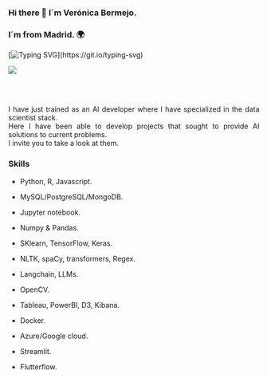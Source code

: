 ### Hi there 👋 I´m Verónica Bermejo.
### I´m from Madrid. :earth_africa:


  
[![Typing SVG](https://readme-typing-svg.demolab.com?font=Fira+Code&pause=1000&random=false&width=909&lines=I+am+a+chemist+passionate+about+data.;My+goal+is+to+contribute+to+the+development+of+technological+innovation...;bringing+science+and+data+together+and+doing+my+bit.)](https://git.io/typing-svg)





</div>


  <a href="https://www.linkedin.com/in/verónica-bermejo-gómez/" target="_blank" alt="LinkedIn">
    <img src="https://img.shields.io/badge/-LinkedIn-0077B5?style=for-the-badge&logo=linkedin&logoColor=white" />
  </a>
</p>
<br />
<br />

<div style="max-width: 700px; margin: 0 auto; text-align: justify;">


I have just trained as an AI developer where I have specialized in the data scientist stack.   
Here I have been able to develop projects that sought to provide AI solutions to current problems.  
I invite you to take a look at them.  


### Skills 

- Python, R, Javascript.  

- MySQL/PostgreSQL/MongoDB.  

- Jupyter notebook.  

- Numpy & Pandas.  

- SKlearn, TensorFlow, Keras.  

- NLTK, spaCy, transformers, Regex.  

- Langchain, LLMs.  

- OpenCV.  

- Tableau, PowerBI, D3, Kibana.  

- Docker.  

- Azure/Google cloud.  

- Streamlit.  

- Flutterflow.  


